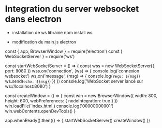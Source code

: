 
# Integration du server websocket dans electron

  - installation de ws librairie
  npm install ws

  - modification du main.js electron
  
  const { app, BrowserWindow } = require('electron')
  const { WebSocketServer } = require('ws')

  const startWebSocketServer = () => {
    const wss = new WebSocketServer({ port: 8080 })
    wss.on('connection', (ws) => {
      console.log('connexion websocket')
      ws.on('message', (msg) => {
        console.log(`reçu: ${msg}`)
        ws.send(`echo: ${msg}`)
      })
    })
    console.log('WebSocket server lancé sur ws://localhost:8080')
  }

  const createWindow = () => {
    const win = new BrowserWindow({
      width: 800,
      height: 600,
      webPreferences: {
        nodeIntegration: true
      }
    })
    win.loadFile('index.html')
    console.log('00000000001')
    win.webContents.openDevTools()
  }

  app.whenReady().then(() => {
    startWebSocketServer()
    createWindow()
  })
